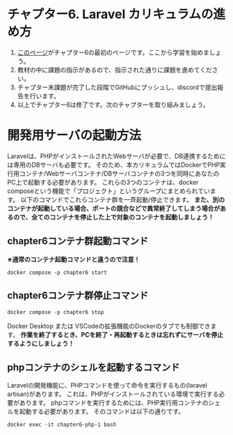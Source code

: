# チャプター6. Laravel カリキュラムの進め方

1. [このページ](https://suriba-doc.mikawaya-corp.com/649676379edddb0326d1c744.html)がチャプター6の最初のページです。ここから学習を始めましょう。
2. 教材の中に課題の指示があるので、指示された通りに課題を進めてください。
3. チャプター末課題が完了した段階でGitHubにプッシュし、discordで提出報告を行います。
4. 以上でチャプター6は修了です。次のチャプターを取り組みましょう。

# 開発用サーバの起動方法

Laravelは、PHPがインストールされたWebサーバが必要で、DB連携するためには専用のDBサーバも必要です。
そのため、本カリキュラムではDockerでPHP実行用コンテナ/Webサーバコンテナ/DBサーバコンテナの3つを同時にあなたのPC上で起動する必要があります。
これらの3つのコンテナは、docker composeという機能で「プロジェクト」というグループにまとめられています。
以下のコマンドでこれらコンテナ群を一斉起動/停止できます。
**また、別のコンテナが起動している場合、ポートの競合などで異常終了してしまう場合があるので、全てのコンテナを停止した上で対象のコンテナを起動しましょう！**

## chapter6コンテナ群起動コマンド
**※通常のコンテナ起動コマンドと違うので注意！**
```
docker compose -p chapter6 start
```

## chapter6コンテナ群停止コマンド
```
docker compose -p chapter6 stop
```

Docker Desktop または VSCodeの拡張機能のDockerのタブでも制御できます。
**作業を終了するとき、PCを終了・再起動するときは忘れずにサーバを停止するようにしましょう！**

## phpコンテナのシェルを起動するコマンド
Laravelの開発機能に、PHPコマンドを使って命令を実行するもの(laravel artisan)があります。
これは、PHPがインストールされている環境で実行する必要があります。
phpコマンドを実行するためには、PHP実行用コンテナのシェルを起動する必要があります。
そのコマンドは以下の通りです。
```
docker exec -it chapter6-php-1 bash
```
